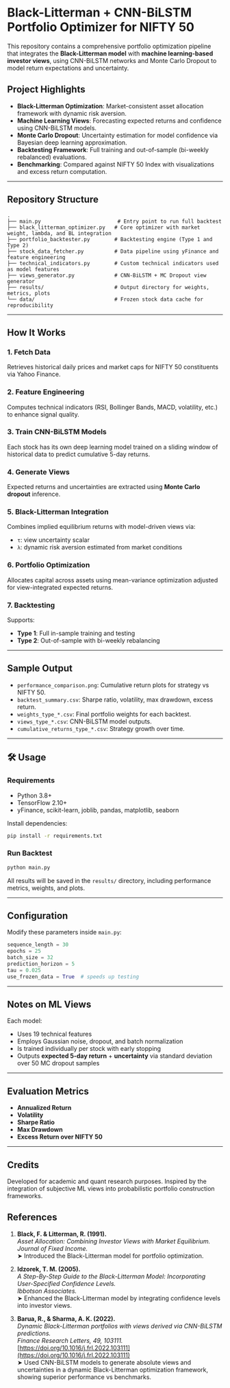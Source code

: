
# Black-Litterman + CNN-BiLSTM Portfolio Optimizer for NIFTY 50

This repository contains a comprehensive portfolio optimization pipeline that integrates the **Black-Litterman model** with **machine learning-based investor views**, using CNN-BiLSTM networks and Monte Carlo Dropout to model return expectations and uncertainty.

## Project Highlights

- **Black-Litterman Optimization**: Market-consistent asset allocation framework with dynamic risk aversion.
- **Machine Learning Views**: Forecasting expected returns and confidence using CNN-BiLSTM models.
- **Monte Carlo Dropout**: Uncertainty estimation for model confidence via Bayesian deep learning approximation.
- **Backtesting Framework**: Full training and out-of-sample (bi-weekly rebalanced) evaluations.
- **Benchmarking**: Compared against NIFTY 50 Index with visualizations and excess return computation.

---

## Repository Structure

```
.
├── main.py                         # Entry point to run full backtest
├── black_litterman_optimizer.py   # Core optimizer with market weight, lambda, and BL integration
├── portfolio_backtester.py        # Backtesting engine (Type 1 and Type 2)
├── stock_data_fetcher.py          # Data pipeline using yFinance and feature engineering
├── technical_indicators.py        # Custom technical indicators used as model features
├── views_generator.py             # CNN-BiLSTM + MC Dropout view generator
├── results/                       # Output directory for weights, metrics, plots
└── data/                          # Frozen stock data cache for reproducibility
```

---

## How It Works

### 1. Fetch Data
Retrieves historical daily prices and market caps for NIFTY 50 constituents via Yahoo Finance.

### 2. Feature Engineering
Computes technical indicators (RSI, Bollinger Bands, MACD, volatility, etc.) to enhance signal quality.

### 3. Train CNN-BiLSTM Models
Each stock has its own deep learning model trained on a sliding window of historical data to predict cumulative 5-day returns.

### 4. Generate Views
Expected returns and uncertainties are extracted using **Monte Carlo dropout** inference.

### 5. Black-Litterman Integration
Combines implied equilibrium returns with model-driven views via:
- `τ`: view uncertainty scalar
- `λ`: dynamic risk aversion estimated from market conditions

### 6. Portfolio Optimization
Allocates capital across assets using mean-variance optimization adjusted for view-integrated expected returns.

### 7. Backtesting
Supports:
- **Type 1**: Full in-sample training and testing
- **Type 2**: Out-of-sample with bi-weekly rebalancing

---

## Sample Output

- `performance_comparison.png`: Cumulative return plots for strategy vs NIFTY 50.
- `backtest_summary.csv`: Sharpe ratio, volatility, max drawdown, excess return.
- `weights_type_*.csv`: Final portfolio weights for each backtest.
- `views_type_*.csv`: CNN-BiLSTM model outputs.
- `cumulative_returns_type_*.csv`: Strategy growth over time.

---

## 🛠️ Usage

### Requirements
- Python 3.8+
- TensorFlow 2.10+
- yFinance, scikit-learn, joblib, pandas, matplotlib, seaborn

Install dependencies:

```bash
pip install -r requirements.txt
```

### Run Backtest

```bash
python main.py
```

All results will be saved in the `results/` directory, including performance metrics, weights, and plots.

---

## Configuration

Modify these parameters inside `main.py`:

```python
sequence_length = 30
epochs = 25
batch_size = 32
prediction_horizon = 5
tau = 0.025
use_frozen_data = True  # speeds up testing
```

---

## Notes on ML Views

Each model:
- Uses 19 technical features
- Employs Gaussian noise, dropout, and batch normalization
- Is trained individually per stock with early stopping
- Outputs **expected 5-day return** + **uncertainty** via standard deviation over 50 MC dropout samples

---

## Evaluation Metrics

- **Annualized Return**
- **Volatility**
- **Sharpe Ratio**
- **Max Drawdown**
- **Excess Return over NIFTY 50**

---

## Credits

Developed for academic and quant research purposes. Inspired by the integration of subjective ML views into probabilistic portfolio construction frameworks.

## References

1. **Black, F. & Litterman, R. (1991).**  
   *Asset Allocation: Combining Investor Views with Market Equilibrium.*  
   *Journal of Fixed Income.*  
   ➤ Introduced the Black-Litterman model for portfolio optimization.

2. **Idzorek, T. M. (2005).**  
   *A Step-By-Step Guide to the Black-Litterman Model: Incorporating User-Specified Confidence Levels.*  
   *Ibbotson Associates.*  
   ➤ Enhanced the Black-Litterman model by integrating confidence levels into investor views.

3. **Barua, R., & Sharma, A. K. (2022).**  
   *Dynamic Black-Litterman portfolios with views derived via CNN-BiLSTM predictions.*  
   *Finance Research Letters, 49, 103111.*  
   [https://doi.org/10.1016/j.frl.2022.103111](https://doi.org/10.1016/j.frl.2022.103111)  
   ➤ Used CNN-BiLSTM models to generate absolute views and uncertainties in a dynamic Black-Litterman optimization framework, showing superior performance vs benchmarks.

